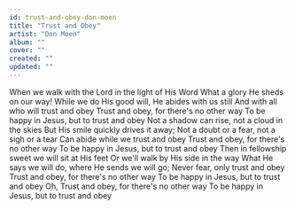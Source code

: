 ```yaml
---
id: trust-and-obey-don-moen
title: "Trust and Obey"
artist: "Don Moen"
album: ""
cover: ""
created: ""
updated: ""
---
```


When we walk with the Lord in the light of His Word
What a glory He sheds on our way!
While we do His good will, He abides with us still
And with all who will trust and obey
Trust and obey, for there's no other way
To be happy in Jesus, but to trust and obey
Not a shadow can rise, not a cloud in the skies
But His smile quickly drives it away;
Not a doubt or a fear, not a sigh or a tear
Can abide while we trust and obey
Trust and obey, for there's no other way
To be happy in Jesus, but to trust and obey
Then in fellowship sweet we will sit at His feet
Or we'll walk by His side in the way
What He says we will do, where He sends we will go;
Never fear, only trust and obey
Trust and obey, for there's no other way
To be happy in Jesus, but to trust and obey
Oh, Trust and obey, for there's no other way
To be happy in Jesus, but to trust and obey